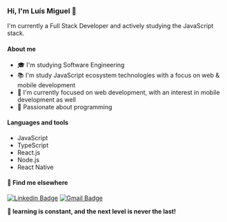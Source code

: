 ### Hi, I'm Luís Miguel 👋

I'm currently a Full Stack Developer and actively studying the JavaScript stack.

#### About me
- 🎓 I'm studying Software Engineering
- 📚 I'm study JavaScript ecosystem technologies with a focus on web & mobile development
- 💼 I'm currently focused on web development, with an interest in mobile development as well
- 💙 Passionate about programming

#### Languages and tools
- JavaScript
- TypeScript
- React.js
- Node.js
- React Native

#### 💬 Find me elsewhere

[![Linkedin Badge](https://img.shields.io/badge/-Luís%20Miguel-blue?style=flat-square&logo=Linkedin&logoColor=white&link=https://www.linkedin.com/in/lu%C3%ADs-miguel-dutra-alves-32039a240/)](https://www.linkedin.com/in/lu%C3%ADs-miguel-dutra-alves-32039a240/) 
[![Gmail Badge](https://img.shields.io/badge/-luismigueldutraalves@gmail.com-c14438?style=flat-square&logo=Gmail&logoColor=white&link=mailto:luismigueldutraalves@gmail.com)](mailto:luismigueldutraalves@gmail.com)

**🚀 learning is constant, and the next level is never the last!**
